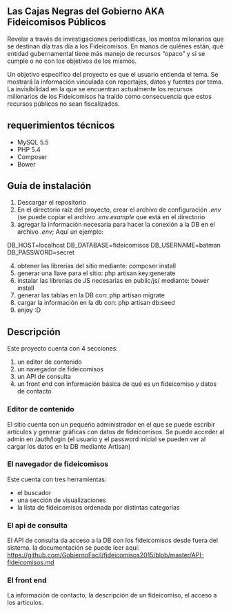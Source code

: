 ## Las Cajas Negras del Gobierno AKA Fideicomisos Públicos

Revelar a través de investigaciones periodísticas, los montos milonarios que se destinan día tras día a los Fideicomisos. En manos de quiénes están, qué entidad gubernamental tiene más manejo de recursos “opaco” y si se cumple o no con los objetivos de los mismos. 

Un objetivo específico del proyecto es que el usuario entienda el tema. Se mostrará la información vinculada con reportajes, datos y fuentes por tema. La invisibilidad en la que se encuentran actualmente los recursos millonarios de los Fideicomisos ha traído como consecuencia que estos recursos públicos no sean fiscalizados. 

## requerimientos técnicos

* MySQL 5.5
* PHP 5.4
* Composer
* Bower

## Guía de instalación 

1. Descargar el repositorio
2. En el directorio raíz del proyecto, crear el archivo de configuración *.env* (se puede copiar el archivo *.env.example* que está en el directorio
3. agregar la información necesaria para hacer la conexión a la DB en el archivo *.env*; Aquí un ejemplo:

DB_HOST=localhost
DB_DATABASE=fideicomisos
DB_USERNAME=batman
DB_PASSWORD=secret

4. obtener las librerías del sitio mediante: composer install
5. generar una llave para el sitio: php artisan key:generate
6. instalar las librerías de JS necesarias en public/js/ mediante: bower install
7. generar las tablas en la DB con: php artisan migrate
8. cargar la información en la db con: php artisan db:seed
9. enjoy :D

 
## Descripción

Este proyecto cuenta con 4 secciones:
1. un editor de contenido
2. un navegador de fideicomisos
3. un API de consulta
4. un front end con información básica de qué es un fideicomiso y datos de contacto

### Editor de contenido
El sitio cuenta con un pequeño administrador en el que se puede escribir artículos y generar gráficas con datos de fideicomisos. Se puede acceder al admin en /auth/login (el usuario y el password inicial se pueden ver al cargar los datos en la DB mediante Artisan)

### El navegador de fideicomisos
Este cuenta con tres herramientas: 
* el buscador
* una sección de visualizaciones
* la lista de fideicomisos ordenada por distintas categorías

### El api de consulta
El API de consulta da acceso a la DB con los fideicomisos desde fuera del sistema. 
la documentación se puede leer aquí: https://github.com/GobiernoFacil/fideicomisos2015/blob/master/API-fideicomisos.md

### El front end
La información de contacto, la descripción de un fideicomiso, el acceso a los artículos.

